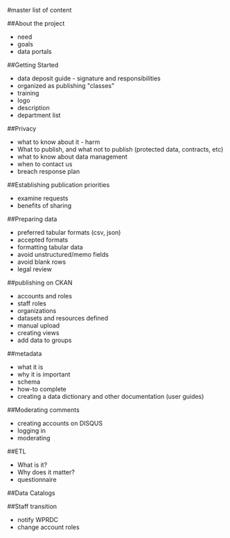#master list of content

##About the project
- need
- goals
- data portals

##Getting Started
- data deposit guide - signature and responsibilities
- organized as publishing "classes"
- training
- logo
- description
- department list

##Privacy
- what to know about it - harm
- What to publish, and what not to publish (protected data, contracts, etc)
- what to know about data management
- when to contact us
- breach response plan

##Establishing publication priorities
- examine requests
- benefits of sharing


##Preparing data
- preferred tabular formats (csv, json)
- accepted formats
- formatting tabular data
- avoid unstructured/memo fields
- avoid blank rows
- legal review

##publishing on CKAN
- accounts and roles
- staff roles
- organizations
- datasets and resources defined
- manual upload
- creating views
- add data to groups

##metadata
- what it is
- why it is important
- schema
- how-to complete
- creating a data dictionary and other documentation (user guides)

##Moderating comments
- creating accounts on DISQUS
- logging in
- moderating

##ETL
- What is it?
- Why does it matter?
- questionnaire

##Data Catalogs

##Staff transition
- notify WPRDC
- change account roles

